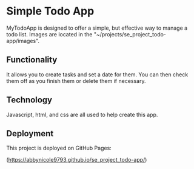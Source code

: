 # Simple Todo App

MyTodoApp is designed to offer a simple, but effective way to manage a todo list. Images are located in the "~/projects/se_project_todo-app/images".

## Functionality

It allows you to create tasks and set a date for them. You can then check them off as you finish them or delete them if necessary.

## Technology

Javascript, html, and css are all used to help create this app.

## Deployment

This project is deployed on GitHub Pages:

(https://abbynicole9793.github.io/se_project_todo-app/)
